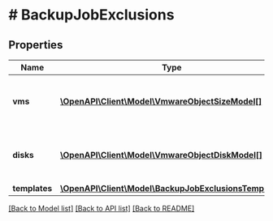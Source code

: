 # # BackupJobExclusions

## Properties

Name | Type | Description | Notes
------------ | ------------- | ------------- | -------------
**vms** | [**\OpenAPI\Client\Model\VmwareObjectSizeModel[]**](VmwareObjectSizeModel.md) | Array of VMs excluded from the backup. | [optional]
**disks** | [**\OpenAPI\Client\Model\VmwareObjectDiskModel[]**](VmwareObjectDiskModel.md) | Array of VM disks excluded from the backup. | [optional]
**templates** | [**\OpenAPI\Client\Model\BackupJobExclusionsTemplates**](BackupJobExclusionsTemplates.md) |  | [optional]

[[Back to Model list]](../../README.md#models) [[Back to API list]](../../README.md#endpoints) [[Back to README]](../../README.md)
